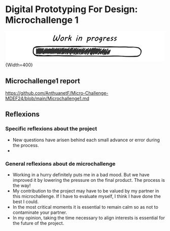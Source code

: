 # **Digital Prototyping For Design: Microchallenge 1**

![WIP](../../images/WIP.png){Width=400}
## Microchallenge1 report

https://github.com/AnthuanetF/Micro-Challenge-MDEF24/blob/main/Microchallenge1.md



## Reflexions

### Specific reflexions about the project
- New questions have arisen behind each small advance or error during the process.
- 


### General reflexions about de microchallenge
- Working in a hurry definitely puts me in a bad mood. But we have improved it by lowering the pressure on the final product. The process is the way!
- My contribution to the project may have to be valued by my partner in this microchallenge. If I have to evaluate myself, I think I have done the best I could.
- In the most critical moments it is essential to remain calm so as not to contaminate your partner.
- In my opinion, taking the time necessary to align interests is essential for the future of the project.
